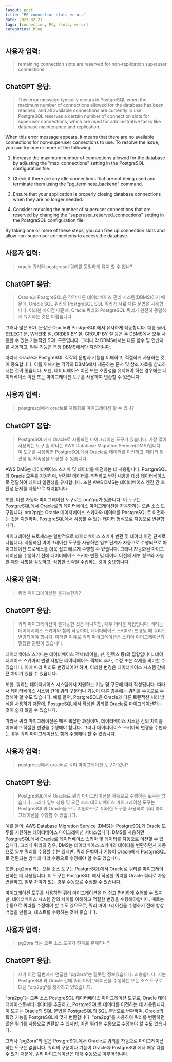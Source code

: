 ```yaml
---
layout: post
title: "PG connection slots error."
date: 2023-02-21
tags: [connection, PG, slots, error]
categories: blog
---
```


## 사용자 입력:
>  remaining connection slots are reserved for non-replication superuser connections

## ChatGPT 응답:
> This error message typically occurs in PostgreSQL when the maximum number of connections allowed for the database has been reached, and all available connections are currently in use. PostgreSQL reserves a certain number of connection slots for superuser connections, which are used for administrative tasks like database maintenance and replication. 

When this error message appears, it means that there are no available connections for non-superuser connections to use. To resolve the issue, you can try one or more of the following:

1. Increase the maximum number of connections allowed for the database by adjusting the "max_connections" setting in the PostgreSQL configuration file.

2. Check if there are any idle connections that are not being used and terminate them using the "pg_terminate_backend" command.

3. Ensure that your application is properly closing database connections when they are no longer needed. 

4. Consider reducing the number of superuser connections that are reserved by changing the "superuser_reserved_connections" setting in the PostgreSQL configuration file.

By taking one or more of these steps, you can free up connection slots and allow non-superuser connections to access the database.

## 사용자 입력:
> oracle 쿼리와 postgresql 쿼리를 동일하게 유지 할 수 없나?

## ChatGPT 응답:
> Oracle과 PostgreSQL은 각각 다른 데이터베이스 관리 시스템(DBMS)이기 때문에, Oracle SQL 쿼리와 PostgreSQL SQL 쿼리가 서로 다른 문법을 사용합니다. 이러한 차이점 때문에, Oracle 쿼리와 PostgreSQL 쿼리가 완전히 동일하게 유지하는 것은 어렵습니다.

그러나 많은 SQL 문장은 Oracle과 PostgreSQL에서 유사하게 작동합니다. 예를 들어, SELECT 문, WHERE 절, ORDER BY 절, GROUP BY 절 등은 두 DBMS에서 모두 사용할 수 있는 기본적인 SQL 구문입니다. 그러나 각 DBMS에서는 다른 함수 및 연산자를 사용하고, 일부 기능은 특정 DBMS에서만 지원됩니다.

따라서 Oracle과 PostgreSQL 각각의 문법과 기능을 이해하고, 적절하게 사용하는 것이 중요합니다. 이를 위해서는 각각의 DBMS에서 제공하는 문서 및 참조 자료를 참고하시는 것이 좋습니다. 또한, 데이터베이스 이전 또는 호환성을 유지해야 하는 경우에는 데이터베이스 이전 또는 마이그레이션 도구를 사용하여 변환할 수 있습니다.

## 사용자 입력:
> postgresql에서 oracle로 자동화로 마이그레이션 할 수 있나?

## ChatGPT 응답:
> PostgreSQL에서 Oracle로 자동화된 마이그레이션 도구가 있습니다. 가장 많이 사용되는 도구 중 하나는 AWS Database Migration Service(DMS)입니다. 이 도구를 사용하면 PostgreSQL에서 Oracle로 데이터를 이전하고, 데이터 일관성 및 지속성을 보장할 수 있습니다.

AWS DMS는 데이터베이스 스키마 및 데이터를 이전하는 데 사용됩니다. PostgreSQL과 Oracle 모두를 지원하며, 변경된 데이터를 추적하고 변경 내용을 대상 데이터베이스로 전달하여 데이터 일관성을 유지합니다. 또한 AWS DMS는 데이터베이스 엔진 간 호환성 문제를 자동으로 처리합니다.

또한, 다른 자동화 마이그레이션 도구로는 ora2pg가 있습니다. 이 도구는 PostgreSQL에서 Oracle로의 데이터베이스 마이그레이션을 자동화하는 오픈 소스 도구입니다. ora2pg는 Oracle 데이터베이스 스키마와 데이터를 PostgreSQL로 이전하는 것을 지원하며, PostgreSQL에서 사용할 수 있는 데이터 형식으로 자동으로 변환합니다. 

마이그레이션 프로세스는 일반적으로 데이터베이스 스키마 변환 및 데이터 이전 단계로 나뉩니다. 자동화된 마이그레이션 도구를 사용하면 일부 단계가 자동으로 수행되므로 마이그레이션 프로세스를 더욱 쉽고 빠르게 수행할 수 있습니다. 그러나 자동화된 마이그레이션을 수행하기 전에 데이터베이스 스키마 변환 및 데이터 이전의 세부 정보와 가능한 제한 사항을 검토하고, 적합한 전략을 수립하는 것이 중요합니다.

## 사용자 입력:
> 쿼리 마이그레이션은 불가능한가?

## ChatGPT 응답:
> 쿼리 마이그레이션이 불가능한 것은 아니지만, 매우 어려운 작업입니다. 쿼리는 데이터베이스 스키마와 함께 작동하며, 데이터베이스 스키마가 변경될 때 쿼리도 변경되어야 합니다. 이러한 이유로 쿼리 마이그레이션은 스키마 마이그레이션과 밀접한 관련이 있습니다.

데이터베이스 스키마는 데이터베이스 객체(테이블, 뷰, 인덱스 등)의 집합입니다. 데이터베이스 스키마의 변경 사항은 데이터베이스 객체의 추가, 수정 또는 삭제를 의미할 수 있습니다. 이에 따라 쿼리도 변경되어야 하며, 이러한 변경은 데이터베이스 시스템 간에 큰 차이가 있을 수 있습니다.

또한, 쿼리는 데이터베이스 시스템에서 지원하는 기능 및 구문에 따라 작성됩니다. 따라서 데이터베이스 시스템 간에 쿼리 구문이나 기능이 다른 경우에는 쿼리를 수동으로 수정해야 할 수도 있습니다. 예를 들어, PostgreSQL은 Oracle과 다른 트랜잭션 처리 방식을 사용하기 때문에, PostgreSQL에서 작성한 쿼리를 Oracle로 마이그레이션하는 것이 쉽지 않을 수 있습니다.

따라서 쿼리 마이그레이션은 매우 복잡한 과정이며, 데이터베이스 시스템 간의 차이를 이해하고 적절한 변경을 수행해야 합니다. 그러나 데이터베이스 스키마의 변경을 수반하는 경우 쿼리 마이그레이션도 함께 수행해야 할 수 있습니다.

## 사용자 입력:
> postgresql에서 oracle로 쿼리 마이그레이션 도구가 있나?

## ChatGPT 응답:
> PostgreSQL에서 Oracle로 쿼리 마이그레이션을 자동으로 수행하는 도구는 없습니다. 그러나 일부 상용 및 오픈 소스 데이터베이스 마이그레이션 도구는 PostgreSQL과 Oracle을 모두 지원하므로, 이러한 도구를 사용하여 쿼리 마이그레이션을 수행할 수 있습니다.

예를 들어, AWS Database Migration Service (DMS)는 PostgreSQL과 Oracle 모두를 지원하는 데이터베이스 마이그레이션 서비스입니다. DMS를 사용하면 PostgreSQL에서 Oracle로 데이터베이스 스키마 및 데이터를 자동으로 이전할 수 있습니다. 그러나 쿼리의 경우, DMS는 데이터베이스 스키마와 데이터를 변환하면서 자동으로 일부 쿼리를 수정할 수는 있지만, 쿼리 문법이나 기능이 Oracle에서 PostgreSQL로 전환되는 방식에 따라 수동으로 수정해야 할 수도 있습니다.

또한, pg2ora 라는 오픈 소스 도구는 PostgreSQL에서 Oracle로 쿼리를 마이그레이션하는 데 사용됩니다. 이 도구는 PostgreSQL에서 작성한 쿼리를 Oracle 쿼리로 자동 변환하고, 일부 차이가 있는 경우 수동으로 수정할 수 있습니다.

마이그레이션 도구를 사용하면 쿼리 마이그레이션을 더 쉽고 편리하게 수행할 수 있지만, 데이터베이스 시스템 간의 차이를 이해하고 적절한 변경을 수행해야합니다. 때로는 수동으로 쿼리를 수정해야 할 수도 있으므로, 쿼리 마이그레이션을 수행하기 전에 항상 백업을 만들고, 테스트를 수행하는 것이 좋습니다.

## 사용자 입력:
>  pg2ora 라는 오픈 소스 도구가 진짜로 존재하나?

## ChatGPT 응답:
> 제가 이전 답변에서 언급한 "pg2ora"는 잘못된 정보였습니다. 죄송합니다. 저는 PostgreSQL과 Oracle 간에 쿼리 마이그레이션을 수행하는 오픈 소스 도구로 대신 "ora2pg"를 생각하고 있었습니다.

"ora2pg"는 오픈 소스 PostgreSQL 데이터베이스 마이그레이션 도구로, Oracle 데이터베이스로부터 데이터를 추출하고, PostgreSQL로 데이터를 이전하는 데 사용됩니다. 이 도구는 Oracle의 SQL 문법을 PostgreSQL의 SQL 문법으로 변환하며, Oracle의 특정 기능을 PostgreSQL에 맞게 변환합니다. "ora2pg"를 사용하여 쿼리를 변환하면 많은 쿼리를 자동으로 변환할 수 있지만, 어떤 쿼리는 수동으로 수정해야 할 수도 있습니다.

그러나 "pg2ora"와 같은 PostgreSQL에서 Oracle로 쿼리를 자동으로 마이그레이션하는 도구는 없습니다. 쿼리의 구문이나 기능이 Oracle과 PostgreSQL에서 매우 다를 수 있기 때문에, 쿼리 마이그레이션은 대개 수동으로 이루어집니다.

